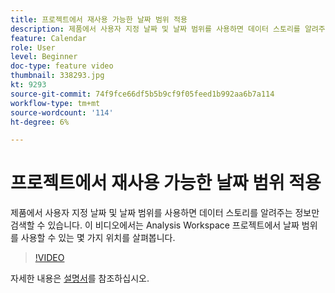 ```yaml
---
title: 프로젝트에서 재사용 가능한 날짜 범위 적용
description: 제품에서 사용자 지정 날짜 및 날짜 범위를 사용하면 데이터 스토리를 알려주는 정보만 검색할 수 있습니다. 이 비디오에서는 Analysis Workspace 프로젝트에서 날짜 범위를 사용할 수 있는 몇 가지 위치를 살펴봅니다.
feature: Calendar
role: User
level: Beginner
doc-type: feature video
thumbnail: 338293.jpg
kt: 9293
source-git-commit: 74f9fce66df5b5b9cf9f05feed1b992aa6b7a114
workflow-type: tm+mt
source-wordcount: '114'
ht-degree: 6%

---
```



# 프로젝트에서 재사용 가능한 날짜 범위 적용

제품에서 사용자 지정 날짜 및 날짜 범위를 사용하면 데이터 스토리를 알려주는 정보만 검색할 수 있습니다. 이 비디오에서는 Analysis Workspace 프로젝트에서 날짜 범위를 사용할 수 있는 몇 가지 위치를 살펴봅니다.

>[!VIDEO](https://video.tv.adobe.com/v/338293/?quality=12&learn=on)

자세한 내용은 [설명서](https://experienceleague.adobe.com/docs/analytics/analyze/analysis-workspace/components/calendar-date-ranges/calendar.html?lang=en)를 참조하십시오.
